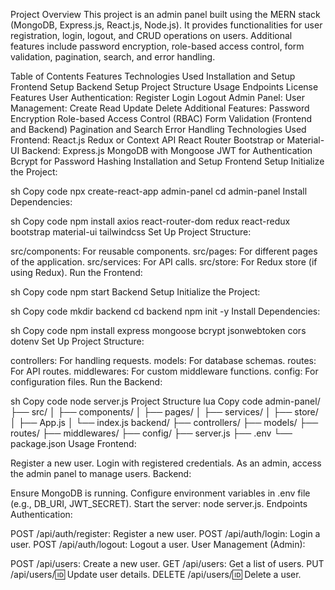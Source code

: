 
Project Overview
This project is an admin panel built using the MERN stack (MongoDB, Express.js, React.js, Node.js). It provides functionalities for user registration, login, logout, and CRUD operations on users. Additional features include password encryption, role-based access control, form validation, pagination, search, and error handling.

Table of Contents
Features
Technologies Used
Installation and Setup
Frontend Setup
Backend Setup
Project Structure
Usage
Endpoints
License
Features
User Authentication:
Register
Login
Logout
Admin Panel:
User Management:
Create
Read
Update
Delete
Additional Features:
Password Encryption
Role-based Access Control (RBAC)
Form Validation (Frontend and Backend)
Pagination and Search
Error Handling
Technologies Used
Frontend:
React.js
Redux or Context API
React Router
Bootstrap or Material-UI
Backend:
Express.js
MongoDB with Mongoose
JWT for Authentication
Bcrypt for Password Hashing
Installation and Setup
Frontend Setup
Initialize the Project:

sh
Copy code
npx create-react-app admin-panel
cd admin-panel
Install Dependencies:

sh
Copy code
npm install axios react-router-dom redux react-redux bootstrap material-ui tailwindcss
Set Up Project Structure:

src/components: For reusable components.
src/pages: For different pages of the application.
src/services: For API calls.
src/store: For Redux store (if using Redux).
Run the Frontend:

sh
Copy code
npm start
Backend Setup
Initialize the Project:

sh
Copy code
mkdir backend
cd backend
npm init -y
Install Dependencies:

sh
Copy code
npm install express mongoose bcrypt jsonwebtoken cors dotenv
Set Up Project Structure:

controllers: For handling requests.
models: For database schemas.
routes: For API routes.
middlewares: For custom middleware functions.
config: For configuration files.
Run the Backend:

sh
Copy code
node server.js
Project Structure
lua
Copy code
admin-panel/
├── src/
│   ├── components/
│   ├── pages/
│   ├── services/
│   ├── store/
│   ├── App.js
│   └── index.js
backend/
├── controllers/
├── models/
├── routes/
├── middlewares/
├── config/
├── server.js
├── .env
└── package.json
Usage
Frontend:

Register a new user.
Login with registered credentials.
As an admin, access the admin panel to manage users.
Backend:

Ensure MongoDB is running.
Configure environment variables in .env file (e.g., DB_URI, JWT_SECRET).
Start the server: node server.js.
Endpoints
Authentication:

POST /api/auth/register: Register a new user.
POST /api/auth/login: Login a user.
POST /api/auth/logout: Logout a user.
User Management (Admin):

POST /api/users: Create a new user.
GET /api/users: Get a list of users.
PUT /api/users/:id: Update user details.
DELETE /api/users/:id: Delete a user.
